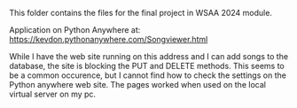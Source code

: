 
This folder contains the files for the final project in WSAA 2024 module.

Application on Python Anywhere at: https://kevdon.pythonanywhere.com/Songviewer.html

While I have the web site running on this address and I can add songs to the database, the site is blocking the PUT and DELETE methods. This seems to be a common occurence, but I cannot find how to check the settings on the Python anywhere web site.
The pages worked when used on the local virtual server on my pc.